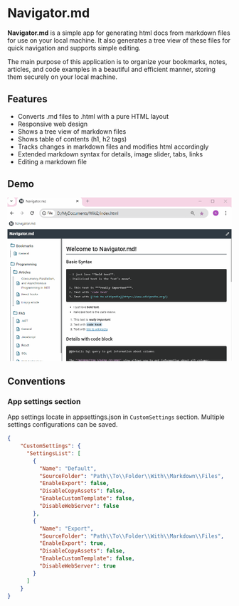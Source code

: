 # Navigator.md

**Navigator.md** is a simple app for generating html docs from markdown files for use on your local machine. It also generates a tree view of these files for quick navigation and supports simple editing. 

The main purpose of this application is to organize your bookmarks, notes, articles, and code examples in a beautiful and efficient manner, storing them securely on your local machine.

## Features

- Converts .md files to .html with a pure HTML layout
- Responsive web design
- Shows a tree view of markdown files
- Shows table of contents (h1, h2 tags)
- Tracks changes in markdown files and modifies html accordingly
- Extended markdown syntax for details, image slider, tabs, links
- Editing a markdown file

## Demo

![](https://github.com/komarowski/Navigator.md/blob/main/demo/demo.gif)

## Conventions

### App settings section

App settings locate in appsettings.json in `CustomSettings` section. Multiple settings configurations can be saved.

```json
{
	"CustomSettings": {
	  "SettingsList": [
		{
		  "Name": "Default",
		  "SourceFolder": "Path\\To\\Folder\\With\\Markdown\\Files",
		  "EnableExport": false,
		  "DisableCopyAssets": false,
		  "EnableCustomTemplate": false,
		  "DisableWebServer": false
		},
		{
		  "Name": "Export",
		  "SourceFolder": "Path\\To\\Folder\\With\\Markdown\\Files",
		  "EnableExport": true,
		  "DisableCopyAssets": false,
		  "EnableCustomTemplate": false,
		  "DisableWebServer": true
		}
	  ]
	}
}
```
